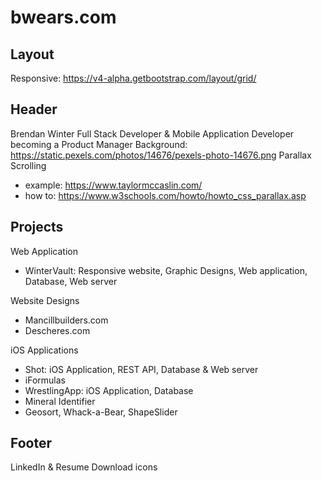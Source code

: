 # bwears.com

## Layout
Responsive: https://v4-alpha.getbootstrap.com/layout/grid/

## Header
Brendan Winter
Full Stack Developer & Mobile Application Developer becoming a Product Manager
Background: https://static.pexels.com/photos/14676/pexels-photo-14676.png
Parallax Scrolling
* example: https://www.taylormccaslin.com/
* how to: https://www.w3schools.com/howto/howto_css_parallax.asp

## Projects
Web Application
* WinterVault: Responsive website, Graphic Designs, Web application, Database, Web server

Website Designs
* Mancillbuilders.com
* Descheres.com

iOS Applications
* Shot: iOS Application, REST API, Database & Web server
* iFormulas
* WrestlingApp: iOS Application, Database
* Mineral Identifier
* Geosort, Whack-a-Bear, ShapeSlider

## Footer
LinkedIn & Resume Download icons
